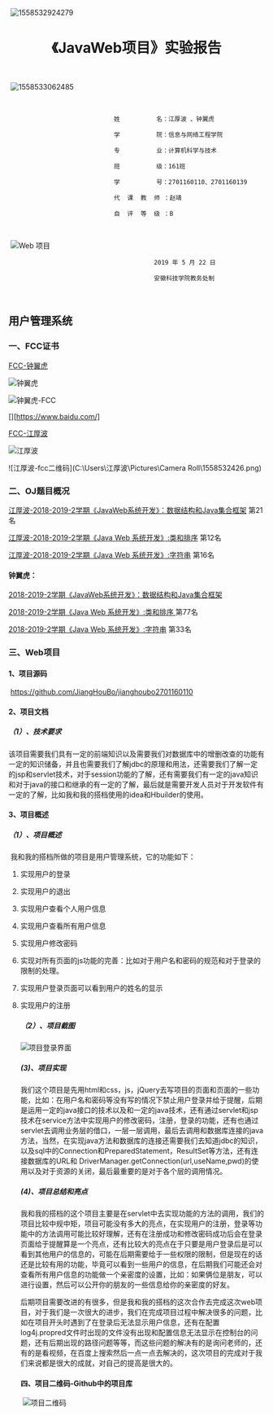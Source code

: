 



​                                                        ![1558532924279](C:\Users\江厚波\AppData\Roaming\Typora\typora-user-images\1558532924279.png)

#                   <center>**《JavaWeb项目》实验报告**</center>



​      



​                                                                               ![1558533062485](C:\Users\江厚波\AppData\Roaming\Typora\typora-user-images\1558533062485.png)

​                  

                                 姓          名：江厚波 、钟翼虎
    
                                 学          院：信息与网络工程学院
    
                                 专          业：计算机科学与技术
    
                                 班          级：161班
    
                                 学          号：2701160110、2701160139
    
                                 代  课  教  师 ：赵靖
                                 
                                 自  评  等  级 ：B


​    







​                                                                           ![Web 项目](C:\Users\江厚波\Pictures\1558530775.png)     





                                            2019 年 5 月 22 日
    
                                            安徽科技学院教务处制





​                 

##                                   用户管理系统

### 一、FCC证书

[FCC-钟翼虎](https://www.freecodecamp.cn/1449021945/front-end-certification)

![钟翼虎](C:\Users\江厚波\Pictures\QQ截图20190327192745.png)

![钟翼虎-FCC](C:\Users\江厚波\Pictures\zhongyihu.png)



[][https://www.baidu.com/]

[FCC-江厚波](https://www.freecodecamp.cn/jianghoubo/front-end-certification)

![江厚波](C:\Users\江厚波\Pictures\3751aeb2042ba289.png)

![江厚波-fcc二维码](C:\Users\江厚波\Pictures\Camera Roll\1558532426.png)





###  二、OJ题目概况

[江厚波-2018-2019-2学期《JavaWeb系统开发》：数据结构和Java集合框架](https://oj.ahstu.cc/JudgeOnline/contest.php?cid=1307)        第21名

[江厚波-2018-2019-2学期《Java Web 系统开发》:类和排序](https://oj.ahstu.cc/JudgeOnline/contest.php?cid=1294)       第12名

[江厚波-2018-2019-2学期《Java Web 系统开发》:字符串](https://oj.ahstu.cc/JudgeOnline/contest.php?cid=1293)        第16名



#### 钟翼虎：

[2018-2019-2学期《JavaWeb系统开发》：数据结构和Java集合框架](https://oj.ahstu.cc/JudgeOnline/contest.php?cid=1307)             

[2018-2019-2学期《Java Web 系统开发》:类和排序 ](https://oj.ahstu.cc/JudgeOnline/contest.php?cid=1294)         第77名

[ 2018-2019-2学期《Java Web 系统开发》:字符串](https://oj.ahstu.cc/JudgeOnline/contest.php?cid=1293)                第33名



### 三、Web项目

#### 1、项目源码

​      <https://github.com/JiangHouBo/jianghoubo2701160110>



#### 2、项目文档

#####  （1）、技术要求

​           该项目需要我们具有一定的前端知识以及需要我们对数据库中的增删改查的功能有一定的知识储备，并且也需要我们了解jdbc的原理和用法，还需要我们了解一定的jsp和servlet技术，对于session功能的了解，还有需要我们有一定的java知识和对于java的接口和继承的有一定的了解，最后就是需要开发人员对于开发软件有一定的了解，比如我和我的搭档使用的idea和Hbuilder的使用。



#### 3、项目概述

##### （1）、项目概述

​     我和我的搭档所做的项目是用户管理系统，它的功能如下：

   1. 实现用户的登录

   2. 实现用户的退出

   3. 实现用户查看个人用户信息

   4. 实现用户查看所有用户信息

   5. 实现用户修改密码

   6. 实现对所有页面的js功能的完善：比如对于用户名和密码的规范和对于登录的限制的处理。

   7. 实现用户登录页面可以看到用户的姓名的显示

   8. 实现用户的注册 

      

      ##### （2）、项目截图

      ![项目登录界面](C:\Users\江厚波\Pictures\login.jpg)

      

      ##### (3)、项目实现

      ​         我们这个项目是先用html和css，js，jQuery去写项目的页面和页面的一些功能，比如：在用户名和密码等没有写的情况下禁止用户登录并给于提醒，后期是运用一定的java接口的技术以及和一定的java技术，还有通过servlet和jsp技术在service方法中实现用户的修改密码，注册，登录的功能，还有也通过servlet去调用业务层的借口，一层一层调用，最后去调用和数据库连接的java方法，当然，在实现java方法和数据库的连接还需要我们去知道jdbc的知识，以及sql中的Connection和PreparedStatement，ResultSet等方法，还有连接数据库的URL和 DriverManager.getConnection(url,useName,pwd)的使用以及对于资源的关闭，最后最重要的是对于各个层的调用情况。

      

      ##### (4)、项目总结和亮点

      ​             我和我的搭档的这个项目主要是在servlet中去实现功能的方法的调用，我们的项目比较中规中矩，项目可能没有多大的亮点，在实现用户的注册，登录等功能中的方法调用可能比较好理解，还有在注册成功和修改密码成功后会在登录页面给于提醒算是一个亮点，还有比较大的亮点在于只要是用户登录后是可以看到其他用户的信息的，可能在后期需要给于一些权限的限制，但是现在的话还是比较有用的功能，毕竟可以看到一些用户的信息，在后期我们可能还会对查看所有用户信息的功能做一个亲密度的设置，比如：如果俩位是朋友，可以进行设置，然后可以公开你的朋友的一些信息给你的亲密度的好友。

      ​          后期项目需要改进的有很多，但是我和我的搭档的这次合作去完成这次web项目，对于我们是一次很大的进步，我们在完成项目过程中解决很多的问题，比如在项目开头时遇到了在登录后无法显示用户信息，还有在配置log4j.propred文件时出现的文件没有出现和配置信息无法显示在控制台的问题，还有后期出现的路径问题等等，而这些问题的解决有的是询问老师的，还有的是看视频，在百度上搜索然后一点一点去解决的，这次项目的完成对于我们来说都是很大的成就，对自己的提高是很大的。

      

      

      #### 四、项目二维码-Github中的项目库

      

      ​                  ![项目二维码](C:\Users\江厚波\Pictures\1558530775.png)

      ​                

      

​                                  































